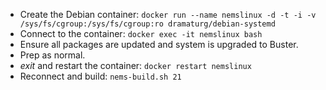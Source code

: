   - Create the Debian container: `docker run --name nemslinux -d -t -i -v /sys/fs/cgroup:/sys/fs/cgroup:ro dramaturg/debian-systemd`
  - Connect to the container: `docker exec -it nemslinux bash`
  - Ensure all packages are updated and system is upgraded to Buster.
  - Prep as normal.
  - *exit* and restart the container: `docker restart nemslinux`
  - Reconnect and build: `nems-build.sh 21`
